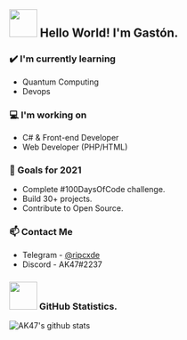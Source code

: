 ## <img src="https://raw.githubusercontent.com/alexnaiman/alexnaiman/master/resources/Confused_Dog.gif" height="50px" />  Hello World! I'm Gastón.


### ✔️ I'm currently learning
- Quantum Computing
- Devops

### 💻 I'm working on
- C# & Front-end Developer
- Web Developer (PHP/HTML)

### 🌱 Goals for 2021
- Complete #100DaysOfCode challenge.
- Build 30+ projects.
- Contribute to Open Source.

### 📫 Contact Me
- Telegram - [@ripcxde](https://telegram.me/ripcxde)
- Discord - AK47#2237

### <img src="https://raw.githubusercontent.com/alexnaiman/alexnaiman/master/resources/cool_duck.gif" width="50px" /> GitHub Statistics.

![AK47's github stats](https://github-readme-stats.vercel.app/api?username=gxston&show_icons=false&theme=radical)
